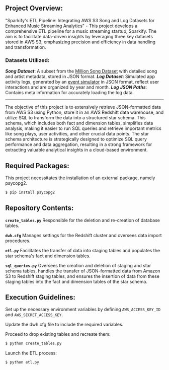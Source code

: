 ## Project Overview:

"Sparkify's ETL Pipeline: Integrating AWS S3 Song and Log Datasets for Enhanced Music Streaming Analytics" - This project develops a comprehensive ETL pipeline for a music streaming startup, Sparkify. The aim is to facilitate data-driven insights by leveraging three key datasets stored in AWS S3, emphasizing precision and efficiency in data handling and transformation.

### Datasets Utilized:

***Song Dataset***: A subset from the [Million Song Dataset](http://millionsongdataset.com/) with detailed song and artist metadata, stored in JSON format.
***Log Dataset***: Simulated app activity logs, generated by an [event simulator](https://github.com/Interana/eventsim) in JSON format, reflect user interactions and are organized by year and month.
***Log JSON Paths***: Contains meta information for accurately loading the log data.

___

The objective of this project is to extensively retrieve JSON-formatted data from AWS S3 using Python, store it in an AWS Redshift data warehouse, and utilize SQL to transform the data into a structured star schema. This schema, which includes both fact and dimension tables, simplifies data analysis, making it easier to run SQL queries and retrieve important metrics like song plays, user activities, and other crucial data points. The star schema architecture is strategically designed to optimize SQL query performance and data aggregation, resulting in a strong framework for extracting valuable analytical insights in a cloud-based environment.


## Required Packages:

This project necessitates the installation of an external package, namely psycopg2.

```bash
$ pip install psycopg2
```

## Repository Contents:

**`create_tables.py`**
Responsible for the deletion and re-creation of database tables.

**`dwh.cfg`**
Manages settings for the Redshift cluster and oversees data import procedures.

**`etl.py`**
Facilitates the transfer of data into staging tables and populates the star schema's fact and dimension tables.

**`sql_queries.py`**
Oversees the creation and deletion of staging and star schema tables, handles the transfer of JSON-formatted data from Amazon S3 to Redshift staging tables, and ensures the insertion of data from these staging tables into the fact and dimension tables of the star schema.


## Execution Guidelines:

Set up the necessary environment variables by defining `AWS_ACCESS_KEY_ID` and `AWS_SECRET_ACCESS_KEY`. 

Update the dwh.cfg file to include the required variables.

Proceed to drop existing tables and recreate them:

```bash
$ python create_tables.py
```

Launch the ETL process:

```bash
$ python etl.py
```